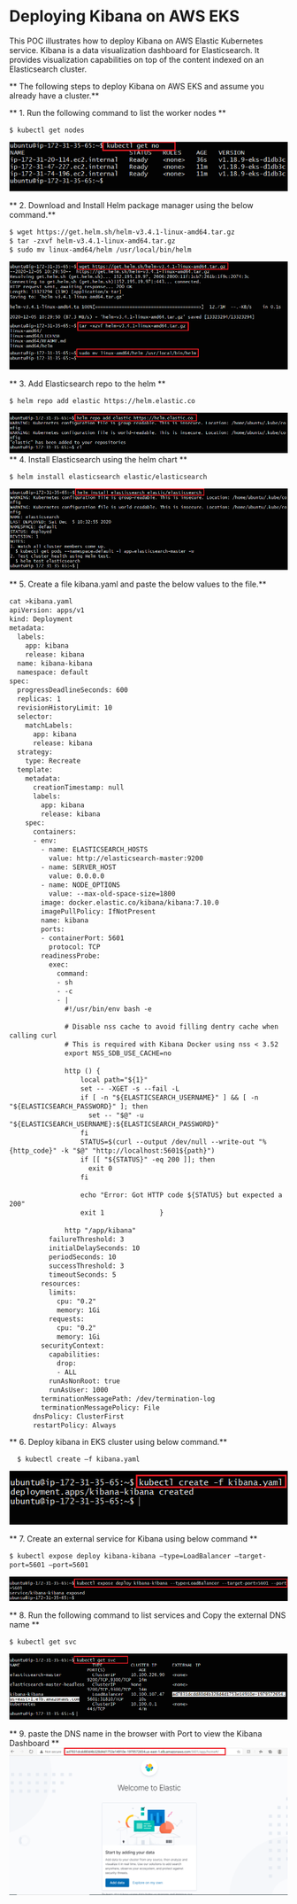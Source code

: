 # Deploying Kibana on AWS EKS
This POC illustrates how to deploy Kibana on AWS Elastic Kubernetes service. Kibana is a data visualization dashboard for Elasticsearch. It provides visualization capabilities on top of the content indexed on an Elasticsearch cluster.

** The following steps to deploy Kibana on AWS EKS and assume you already have a cluster.**


** 1.	Run the following command to list the worker nodes **

    $ kubectl get nodes
 ![Alt text](https://github.com/Protontech-1803/devops/blob/master/Deploy%20Kibana/img/1.png)
 
** 2.	Download and Install Helm package manager using the below command.**

    $ wget https://get.helm.sh/helm-v3.4.1-linux-amd64.tar.gz 
    $ tar -zxvf helm-v3.4.1-linux-amd64.tar.gz
    $ sudo mv linux-amd64/helm /usr/local/bin/helm
 ![Alt text](https://github.com/Protontech-1803/devops/blob/master/Deploy%20Kibana/img/2.png)

** 3.	Add Elasticsearch repo to the helm **

    $ helm repo add elastic https://helm.elastic.co
 ![Alt text](https://github.com/Protontech-1803/devops/blob/master/Deploy%20Kibana/img/3.png)
** 4.	Install Elasticsearch using the helm chart **

    $ helm install elasticsearch elastic/elasticsearch
 ![Alt text](https://github.com/Protontech-1803/devops/blob/master/Deploy%20Kibana/img/4.png)

** 5.	Create a file kibana.yaml and paste the below values to the file.**

    cat >kibana.yaml 
    apiVersion: apps/v1
    kind: Deployment
    metadata:
      labels:
        app: kibana
        release: kibana
      name: kibana-kibana
      namespace: default
    spec:
      progressDeadlineSeconds: 600
      replicas: 1
      revisionHistoryLimit: 10
      selector:
        matchLabels:
          app: kibana
          release: kibana
      strategy:
        type: Recreate
      template:
        metadata:
          creationTimestamp: null
          labels:
            app: kibana
            release: kibana
        spec:
          containers:
          - env:
            - name: ELASTICSEARCH_HOSTS
              value: http://elasticsearch-master:9200
            - name: SERVER_HOST
              value: 0.0.0.0
            - name: NODE_OPTIONS
              value: --max-old-space-size=1800
            image: docker.elastic.co/kibana/kibana:7.10.0
            imagePullPolicy: IfNotPresent
            name: kibana
            ports:
            - containerPort: 5601
              protocol: TCP
            readinessProbe:
              exec:
                command:
                - sh
                - -c
                - |
                  #!/usr/bin/env bash -e

                  # Disable nss cache to avoid filling dentry cache when calling curl
                  # This is required with Kibana Docker using nss < 3.52
                  export NSS_SDB_USE_CACHE=no

                  http () {
                      local path="${1}"
                      set -- -XGET -s --fail -L
                      if [ -n "${ELASTICSEARCH_USERNAME}" ] && [ -n "${ELASTICSEARCH_PASSWORD}" ]; then
                        set -- "$@" -u "${ELASTICSEARCH_USERNAME}:${ELASTICSEARCH_PASSWORD}"
                      fi
                      STATUS=$(curl --output /dev/null --write-out "%{http_code}" -k "$@" "http://localhost:5601${path}")
                      if [[ "${STATUS}" -eq 200 ]]; then
                        exit 0
                      fi

                      echo "Error: Got HTTP code ${STATUS} but expected a 200"
                      exit 1              }

                  http "/app/kibana"
              failureThreshold: 3
              initialDelaySeconds: 10
              periodSeconds: 10
              successThreshold: 3
              timeoutSeconds: 5
            resources:
              limits:
                cpu: "0.2"
                memory: 1Gi
              requests:
                cpu: "0.2"
                memory: 1Gi
            securityContext:
              capabilities:
                drop:
                - ALL
              runAsNonRoot: true
              runAsUser: 1000
            terminationMessagePath: /dev/termination-log
            terminationMessagePolicy: File
          dnsPolicy: ClusterFirst
          restartPolicy: Always
        
** 6.	Deploy kibana in EKS cluster using below command.**

      $ kubectl create –f kibana.yaml
 ![Alt text](https://github.com/Protontech-1803/devops/blob/master/Deploy%20Kibana/img/5.png)
 
** 7.	Create an external service for Kibana using below command **

    $ kubectl expose deploy kibana-kibana –type=LoadBalancer –target-port=5601 –port=5601
 ![Alt text](https://github.com/Protontech-1803/devops/blob/master/Deploy%20Kibana/img/6.png)
 
** 8.	Run the following command to list services and Copy the external DNS name **

    $ kubectl get svc
 ![Alt text](https://github.com/Protontech-1803/devops/blob/master/Deploy%20Kibana/img/7.png)
 
** 9.	paste the DNS name in the  browser with Port to view the Kibana Dashboard **
 ![Alt text](https://github.com/Protontech-1803/devops/blob/master/Deploy%20Kibana/img/8.png)

